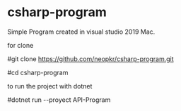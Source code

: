 # csharp-program

Simple Program created in visual studio 2019 Mac.

for clone

#git clone https://github.com/neopkr/csharp-program.git

#cd csharp-program

to run the project with dotnet

#dotnet run --proyect API-Program
